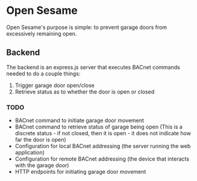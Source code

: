 # Open Sesame
Open Sesame's purpose is simple: to prevent garage doors from excessively remaining open.

## Backend
The backend is an express.js server that executes BACnet commands needed to do a couple things:

1. Trigger garage door open/close
2. Retrieve status as to whether the door is open or closed



### TODO
- BACnet command to initiate garage door movement
- BACnet command to retrieve status of garage being open (This is a discrete status - if not closed, then it is open - it does not indicate how far the door is open)
- Configuration for local BACnet addressing (the server running the web application)
- Configuration for remote BACnet addressing (the device that interacts with the garage door)
- HTTP endpoints for initiating garage door movement